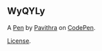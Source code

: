 WyQYLy
------


A [Pen](https://codepen.io/Pavithra_B/pen/WyQYLy) by [Pavithra](https://codepen.io/Pavithra_B) on [CodePen](https://codepen.io).

[License](https://codepen.io/Pavithra_B/pen/WyQYLy/license).